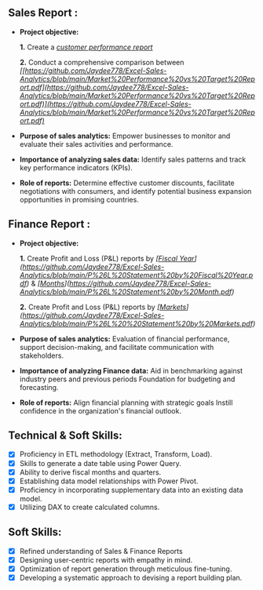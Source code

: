 ## Sales Report :


- **Project objective:** 

    **1.** Create a _[customer performance report](https://github.com/KirandeepMarala/Excel-Sales_Analysis/blob/main/Customer%20Performance%20Report.pdf](https://github.com/Jaydee778/Excel-Sales-Analytics/blob/main/Customer%20Performance%20Report.pdf))_ 

    **2.** Conduct a comprehensive comparison between _[[https://github.com/Jaydee778/Excel-Sales-Analytics/blob/main/Market%20Performance%20vs%20Target%20Report.pdf](https://github.com/Jaydee778/Excel-Sales-Analytics/blob/main/Market%20Performance%20vs%20Target%20Report.pdf)](https://github.com/Jaydee778/Excel-Sales-Analytics/blob/main/Market%20Performance%20vs%20Target%20Report.pdf)_

- **Purpose of sales analytics:** Empower businesses to monitor and evaluate their sales activities and performance.

- **Importance of analyzing sales data:** Identify sales patterns and track key performance indicators (KPIs).

- **Role of reports:** Determine effective customer discounts, facilitate negotiations with consumers, and identify potential business expansion opportunities in promising countries.


## Finance Report :

- **Project objective:** 

    **1.** Create Profit and Loss (P&L) reports by _[[Fiscal Year](https://github.com/KirandeepMarala/Excel-Sales_Analysis/blob/main/P%26L%20Statement%20by%20Fiscal%20Year.pdf)](https://github.com/Jaydee778/Excel-Sales-Analytics/blob/main/P%26L%20Statement%20by%20Fiscal%20Year.pdf)_ & _[[Months](https://github.com/KirandeepMarala/Excel-Sales_Analysis/blob/main/P%26L%20Statement%20by%20Months.pdf)](https://github.com/Jaydee778/Excel-Sales-Analytics/blob/main/P%26L%20Statement%20by%20Month.pdf)_ 

   **2.** Create Profit and Loss (P&L) reports by _[[Markets](https://github.com/KirandeepMarala/Excel-Sales_Analysis/blob/main/P%26L%20Statement%20by%20Markets.pdf)](https://github.com/Jaydee778/Excel-Sales-Analytics/blob/main/P%26L%20%20Statement%20by%20Markets.pdf)_

- **Purpose of sales analytics:** Evaluation of financial performance, support decision-making, and facilitate communication with stakeholders.

- **Importance of analyzing Finance data:** Aid in benchmarking against industry peers and previous periods Foundation for budgeting and forecasting.

- **Role of reports:** Align financial planning with strategic goals Instill confidence in the organization's financial outlook.


## Technical & Soft Skills:
- [x]	Proficiency in ETL methodology (Extract, Transform, Load).
- [x]	Skills to generate a date table using Power Query.
- [x]	Ability to derive fiscal months and quarters.
- [x]	Establishing data model relationships with Power Pivot.
- [x]	Proficiency in incorporating supplementary data into an existing data model.
- [x]	Utilizing DAX to create calculated columns.

## Soft Skills:
- [x]	Refined understanding of Sales & Finance Reports
- [x]	Designing user-centric reports with empathy in mind.
- [x]	Optimization of report generation through meticulous fine-tuning.
- [x]	Developing a systematic approach to devising a report building plan.
